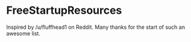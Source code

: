 # FreeStartupResources
Inspired by /u/fluffhead1 on Reddit. Many thanks for the start of such an awesome list.
